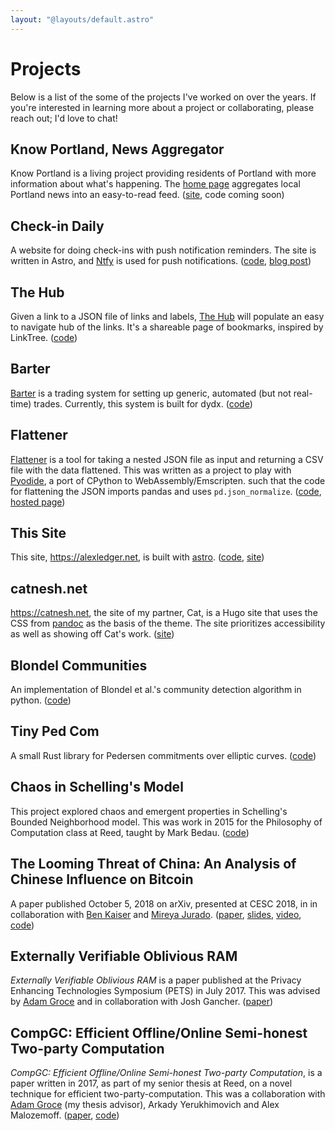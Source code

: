```yaml
---
layout: "@layouts/default.astro"
---
```


# Projects

Below is a list of the some of the projects I've worked on over the years. If you're interested in learning more about a project or collaborating, please reach out; I'd love to chat!

## Know Portland, News Aggregator

Know Portland is a living project providing residents of Portland with more information about what's happening.
The [home page](https://knowportland-v2.netlify.app) aggregates local Portland news into an easy-to-read feed. ([site](https://knowportland-v2.netlify.app/), code coming soon)

## Check-in Daily

A website for doing check-ins with push notification reminders. The site is written in Astro, and [Ntfy](https://ntfy.sh) is used for push notifications. ([code](https://github.com/aled1027/check-in), [blog post](https://www.alexledger.net/posts/writing-a-check-in-app))

## The Hub

Given a link to a JSON file of links and labels, [The Hub](https://github.com/aled1027/the-hub) will populate an easy to navigate hub of the links. It's a shareable page of bookmarks, inspired by LinkTree. ([code](https://github.com/aled1027/the-hub))

## Barter

[Barter](https://github.com/aled1027/barter) is a trading system for setting up generic, automated (but not real-time) trades. Currently, this system is built for dydx. ([code](https://github.com/aled1027/barter))

## Flattener

[Flattener](https://flattener.netlify.app/) is a tool for taking a nested JSON file as input and returning a CSV file with the data flattened. This was written as a project to play with [Pyodide](https://pyodide.org/en/stable/), a port of CPython to WebAssembly/Emscripten. such that the code for flattening the JSON imports pandas and uses `pd.json_normalize`. ([code](https://github.com/aled1027/flattener), [hosted page](https://flattener.netlify.app/))

## This Site

This site, https://alexledger.net, is built with [astro](https://astro.build). ([code](https://github.com/aled1027/alexledger.net), [site](https://alexledger.net))

## catnesh.net

https://catnesh.net, the site of my partner, Cat, is a Hugo site that uses the CSS from [pandoc](https://pandoc.org/) as the basis of the theme. The site prioritizes accessibility as well as showing off Cat's work. ([site](https://catnesh.net))

## Blondel Communities

An implementation of Blondel et al.'s community detection algorithm in python. ([code](https://github.com/aled1027/blondel_communities))

## Tiny Ped Com

A small Rust library for Pedersen commitments over elliptic curves. ([code](https://github.com/aled1027/tiny_ped_com))

## Chaos in Schelling's Model

This project explored chaos and emergent properties in Schelling's Bounded Neighborhood model. This was work in 2015 for the Philosophy of Computation class at Reed, taught by Mark Bedau. ([code](https://github.com/aled1027/chaos_in_schellings_model))

## The Looming Threat of China: An Analysis of Chinese Influence on Bitcoin

A paper published October 5, 2018 on arXiv, presented at CESC 2018, in in collaboration with [Ben Kaiser](https://benkaiser.org/) and [Mireya Jurado](https://users.cs.fiu.edu/~mjura011/). ([paper](https://arxiv.org/abs/1810.02466), [slides](https://docs.google.com/presentation/d/e/2PACX-1vTP_JozfU0-GTYkkF2_XXh7rNGTuvqW8PKi0MxIiAfefHJmKy0-v-ag-j3yJFK7LFoBI3bshCx1Vm3U/pub?start=false&loop=false&delayms=3000&slide=id.g43a3dcadcd_0_0), [video](https://www.youtube.com/watch?v=ylhCVZPhdNw), [code](https://github.com/aled1027/looming_threat_of_china_analysis))

## Externally Verifiable Oblivious RAM

_Externally Verifiable Oblivious RAM_ is a paper published at the Privacy Enhancing Technologies Symposium (PETS) in July 2017. This was advised by [Adam Groce](https://people.reed.edu/~agroce/index.html) and in collaboration with Josh Gancher. ([paper](https://eprint.iacr.org/2017/008.pdf))

## CompGC: Efficient Offline/Online Semi-honest Two-party Computation

_CompGC: Efficient Offline/Online Semi-honest Two-party Computation_, is a paper written in 2017, as part of my senior thesis at Reed, on a novel technique for efficient two-party-computation. This was a collaboration with [Adam Groce](https://people.reed.edu/~agroce/index.html) (my thesis advisor), Arkady Yerukhimovich and Alex Malozemoff. ([paper](https://eprint.iacr.org/2016/458.pdf), [code](https://github.com/aled1027/CompGC))
